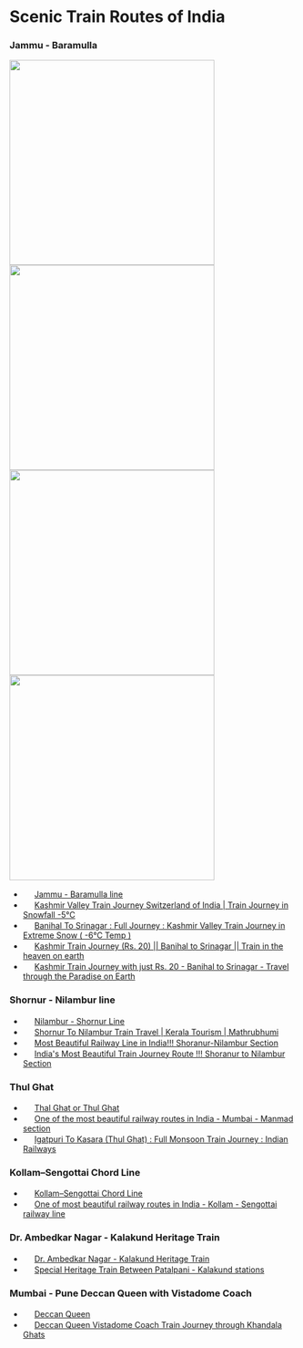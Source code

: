 # Scenic Train Routes of India


### Jammu - Baramulla
<img src="https://img.youtube.com/vi/vZmImAI8HPA/maxresdefault.jpg" width=360px> <img src="https://img.youtube.com/vi/ZVBTXpnsFd0/maxresdefault.jpg" width=360px> <img src="https://img.youtube.com/vi/O_3NSIO9IB0/maxresdefault.jpg" width=360px> <img src="https://img.youtube.com/vi/swA5NV_FMQA/maxresdefault.jpg" width=360px>

 - <img src="https://en.wikipedia.org/static/favicon/wikipedia.ico" width=16px> [Jammu - Baramulla line](https://en.wikipedia.org/wiki/Jammu%E2%80%93Baramulla_line)
 - <img src="https://www.youtube.com/s/desktop/e9a67dcd/img/favicon.ico" width = 16px> [Kashmir Valley Train Journey Switzerland of India | Train Journey in Snowfall -5°C](https://www.youtube.com/watch?v=vZmImAI8HPA)
 - <img src="https://www.youtube.com/s/desktop/e9a67dcd/img/favicon.ico" width = 16px> [Banihal To Srinagar : Full Journey : Kashmir Valley Train Journey in Extreme Snow ( -6°C Temp )](https://www.youtube.com/watch?v=ZVBTXpnsFd0)
 - <img src="https://www.youtube.com/s/desktop/e9a67dcd/img/favicon.ico" width = 16px> [Kashmir Train Journey (Rs. 20) || Banihal to Srinagar || Train in the heaven on earth](https://www.youtube.com/watch?v=O_3NSIO9IB0)
 - <img src="https://www.youtube.com/s/desktop/e9a67dcd/img/favicon.ico" width = 16px> [Kashmir Train Journey with just Rs. 20 - Banihal to Srinagar - Travel through the Paradise on Earth](https://www.youtube.com/watch?v=swA5NV_FMQA)


### Shornur - Nilambur line
 - <img src="https://en.wikipedia.org/static/favicon/wikipedia.ico" width=16px> [Nilambur - Shornur Line](https://en.wikipedia.org/wiki/Nilambur%E2%80%93Shoranur_line)
 - <img src="https://www.youtube.com/s/desktop/e9a67dcd/img/favicon.ico" width = 16px> [Shornur To Nilambur Train Travel | Kerala Tourism | Mathrubhumi](https://www.youtube.com/watch?v=IdqgfRwhVa0)
 - <img src="https://www.youtube.com/s/desktop/e9a67dcd/img/favicon.ico" width = 16px> [Most Beautiful Railway Line in India!!! Shoranur-Nilambur Section](https://www.youtube.com/watch?v=T33kRRSflA8)
 - <img src="https://www.youtube.com/s/desktop/e9a67dcd/img/favicon.ico" width = 16px> [India's Most Beautiful Train Journey Route !!! Shoranur to Nilambur Section](https://www.youtube.com/watch?v=xM41wvMSVPc)


### Thul Ghat 
 - <img src="https://en.wikipedia.org/static/favicon/wikipedia.ico" width=16px> [Thal Ghat or Thul Ghat](https://en.wikipedia.org/wiki/Thal_Ghat)
 - <img src="https://www.youtube.com/s/desktop/e9a67dcd/img/favicon.ico" width = 16px> [One of the most beautiful railway routes in India - Mumbai - Manmad section](https://www.youtube.com/watch?v=TcPUa6WIXCE)
 - <img src="https://www.youtube.com/s/desktop/e9a67dcd/img/favicon.ico" width = 16px> [Igatpuri To Kasara (Thul Ghat) : Full Monsoon Train Journey : Indian Railways](https://www.youtube.com/watch?v=kyI8d_3qhIk)


### Kollam–Sengottai Chord Line
 - <img src="https://en.wikipedia.org/static/favicon/wikipedia.ico" width=16px> [Kollam–Sengottai Chord Line](https://en.wikipedia.org/wiki/Kollam%E2%80%93Sengottai_Chord_Line)
 - <img src="https://www.youtube.com/s/desktop/e9a67dcd/img/favicon.ico" width = 16px> [One of most beautiful railway routes in India - Kollam - Sengottai railway line](https://www.youtube.com/watch?v=Q-mGZ1UR0Y4)

### Dr. Ambedkar Nagar - Kalakund Heritage Train
 - <img src="https://en.wikipedia.org/static/favicon/wikipedia.ico" width=16px> [Dr. Ambedkar Nagar - Kalakund Heritage Train](https://en.wikipedia.org/wiki/Dr._Ambedkar_Nagar_-_Kalakund_Heritage_Train)
 - <img src="https://www.youtube.com/s/desktop/e9a67dcd/img/favicon.ico" width = 16px> [Special Heritage Train Between Patalpani - Kalakund stations](https://www.youtube.com/watch?v=MwOqeSStglw)

### Mumbai - Pune Deccan Queen with Vistadome Coach
 - <img src="https://en.wikipedia.org/static/favicon/wikipedia.ico" width=16px> [Deccan Queen](https://en.wikipedia.org/wiki/Deccan_Queen)
 - <img src="https://www.youtube.com/s/desktop/e9a67dcd/img/favicon.ico" width = 16px> [Deccan Queen Vistadome Coach Train Journey through Khandala Ghats](https://www.youtube.com/watch?v=VOGRsrTyMlo)
